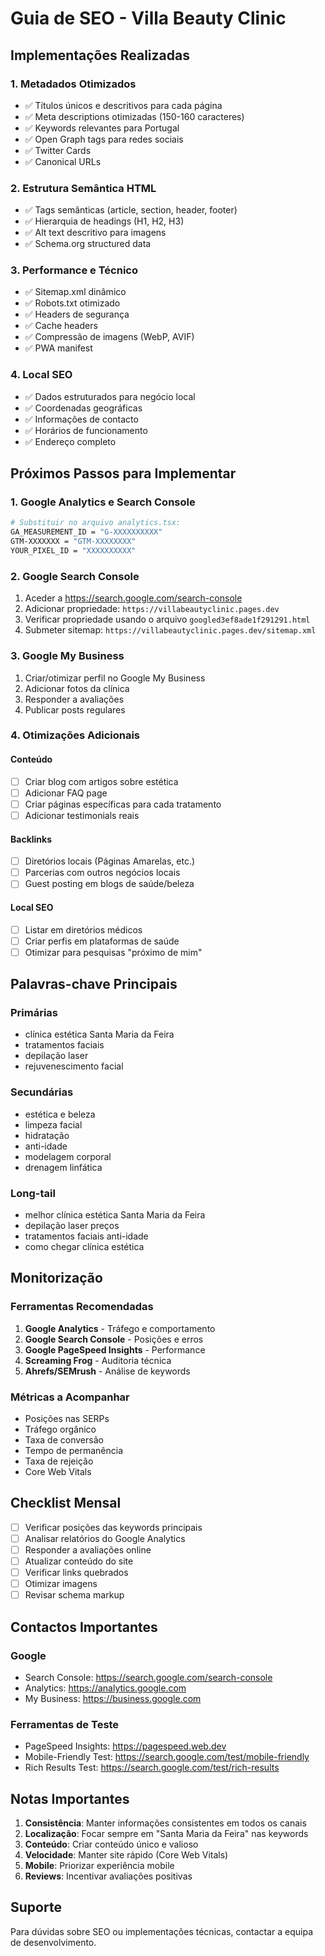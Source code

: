 # Guia de SEO - Villa Beauty Clinic

## Implementações Realizadas

### 1. Metadados Otimizados
- ✅ Títulos únicos e descritivos para cada página
- ✅ Meta descriptions otimizadas (150-160 caracteres)
- ✅ Keywords relevantes para Portugal
- ✅ Open Graph tags para redes sociais
- ✅ Twitter Cards
- ✅ Canonical URLs

### 2. Estrutura Semântica HTML
- ✅ Tags semânticas (article, section, header, footer)
- ✅ Hierarquia de headings (H1, H2, H3)
- ✅ Alt text descritivo para imagens
- ✅ Schema.org structured data

### 3. Performance e Técnico
- ✅ Sitemap.xml dinâmico
- ✅ Robots.txt otimizado
- ✅ Headers de segurança
- ✅ Cache headers
- ✅ Compressão de imagens (WebP, AVIF)
- ✅ PWA manifest

### 4. Local SEO
- ✅ Dados estruturados para negócio local
- ✅ Coordenadas geográficas
- ✅ Informações de contacto
- ✅ Horários de funcionamento
- ✅ Endereço completo

## Próximos Passos para Implementar

### 1. Google Analytics e Search Console
```bash
# Substituir no arquivo analytics.tsx:
GA_MEASUREMENT_ID = "G-XXXXXXXXXX"
GTM-XXXXXXX = "GTM-XXXXXXXX"
YOUR_PIXEL_ID = "XXXXXXXXXX"
```

### 2. Google Search Console
1. Aceder a https://search.google.com/search-console
2. Adicionar propriedade: `https://villabeautyclinic.pages.dev`
3. Verificar propriedade usando o arquivo `googled3ef8ade1f291291.html`
4. Submeter sitemap: `https://villabeautyclinic.pages.dev/sitemap.xml`

### 3. Google My Business
1. Criar/otimizar perfil no Google My Business
2. Adicionar fotos da clínica
3. Responder a avaliações
4. Publicar posts regulares

### 4. Otimizações Adicionais

#### Conteúdo
- [ ] Criar blog com artigos sobre estética
- [ ] Adicionar FAQ page
- [ ] Criar páginas específicas para cada tratamento
- [ ] Adicionar testimonials reais

#### Backlinks
- [ ] Diretórios locais (Páginas Amarelas, etc.)
- [ ] Parcerias com outros negócios locais
- [ ] Guest posting em blogs de saúde/beleza

#### Local SEO
- [ ] Listar em diretórios médicos
- [ ] Criar perfis em plataformas de saúde
- [ ] Otimizar para pesquisas "próximo de mim"

## Palavras-chave Principais

### Primárias
- clínica estética Santa Maria da Feira
- tratamentos faciais
- depilação laser
- rejuvenescimento facial

### Secundárias
- estética e beleza
- limpeza facial
- hidratação
- anti-idade
- modelagem corporal
- drenagem linfática

### Long-tail
- melhor clínica estética Santa Maria da Feira
- depilação laser preços
- tratamentos faciais anti-idade
- como chegar clínica estética

## Monitorização

### Ferramentas Recomendadas
1. **Google Analytics** - Tráfego e comportamento
2. **Google Search Console** - Posições e erros
3. **Google PageSpeed Insights** - Performance
4. **Screaming Frog** - Auditoria técnica
5. **Ahrefs/SEMrush** - Análise de keywords

### Métricas a Acompanhar
- Posições nas SERPs
- Tráfego orgânico
- Taxa de conversão
- Tempo de permanência
- Taxa de rejeição
- Core Web Vitals

## Checklist Mensal

- [ ] Verificar posições das keywords principais
- [ ] Analisar relatórios do Google Analytics
- [ ] Responder a avaliações online
- [ ] Atualizar conteúdo do site
- [ ] Verificar links quebrados
- [ ] Otimizar imagens
- [ ] Revisar schema markup

## Contactos Importantes

### Google
- Search Console: https://search.google.com/search-console
- Analytics: https://analytics.google.com
- My Business: https://business.google.com

### Ferramentas de Teste
- PageSpeed Insights: https://pagespeed.web.dev
- Mobile-Friendly Test: https://search.google.com/test/mobile-friendly
- Rich Results Test: https://search.google.com/test/rich-results

## Notas Importantes

1. **Consistência**: Manter informações consistentes em todos os canais
2. **Localização**: Focar sempre em "Santa Maria da Feira" nas keywords
3. **Conteúdo**: Criar conteúdo único e valioso
4. **Velocidade**: Manter site rápido (Core Web Vitals)
5. **Mobile**: Priorizar experiência mobile
6. **Reviews**: Incentivar avaliações positivas

## Suporte

Para dúvidas sobre SEO ou implementações técnicas, contactar a equipa de desenvolvimento. 